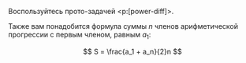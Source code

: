 Воспользуйтесь прото-задачей <p:[power-diff]>.

Также вам понадобится формула суммы $n$ членов арифметической прогрессии с первым членом, равным $a_1$:

$$ S = \frac{a_1 + a_n}{2}n $$